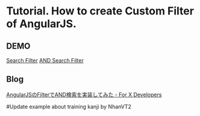 # Tutorial. How to create Custom Filter of AngularJS.

## DEMO
[Search Filter](http://jsfiddle.net/tanaka_yutaro/swN9f/2/ "Search Filter")
[AND Search Filter](http://jsfiddle.net/tanaka_yutaro/Lbj7c/2/ "Search Filter")

## Blog
[AngularJSのFilterでAND検索を実装してみた - For X Developers](http://yutarotanaka.com/blog/angularjs-custom-filter/ "AngularJS Custom Filter AND Search")


#Update example about training kanji by NhanVT2
